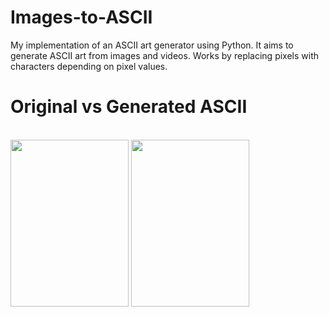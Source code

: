 # Images-to-ASCII
My implementation of an ASCII art generator using Python. It aims to generate ASCII art from images and videos. Works by replacing pixels with characters depending on pixel values.

#       Original vs Generated ASCII
<br>
<img src="https://user-images.githubusercontent.com/51715921/209464016-fa642320-b321-47e1-b2f5-dbf8b2559adb.png"  width="189" height="267" />
<img src="https://user-images.githubusercontent.com/51715921/209464006-a7bb18e6-69bc-43c0-a5e7-c0773fa01001.png" width="189" height="267" />
